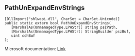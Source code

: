 ## PathUnExpandEnvStrings

```
[DllImport("shlwapi.dll", CharSet = CharSet.Unicode)]
public static extern bool PathUnExpandEnvStrings(
   [MarshalAs(UnmanagedType.LPWStr)] string pszPath,
   [MarshalAs(UnmanagedType.LPWStr)] StringBuilder pszBuf,
   uint cchBuf
);
```

Microsoft documentation: [Link](https://docs.microsoft.com/en-us/windows/win32/api/shlwapi/nf-shlwapi-pathunexpandenvstringsw)
